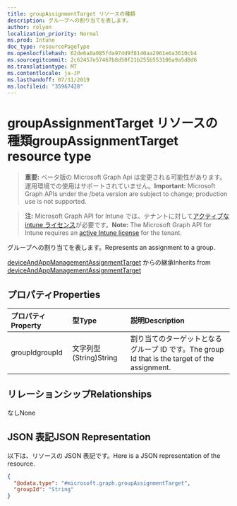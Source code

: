 ```yaml
---
title: groupAssignmentTarget リソースの種類
description: グループへの割り当てを表します。
author: rolyon
localization_priority: Normal
ms.prod: Intune
doc_type: resourcePageType
ms.openlocfilehash: 62de6a0a085fda974d9f8140aa2961e6a3610cb4
ms.sourcegitcommit: 2c62457e57467b8d50f21b255b553106a9a5d8d6
ms.translationtype: MT
ms.contentlocale: ja-JP
ms.lasthandoff: 07/31/2019
ms.locfileid: "35967428"
---
```

# <a name="groupassignmenttarget-resource-type"></a><span data-ttu-id="32e83-103">groupAssignmentTarget リソースの種類</span><span class="sxs-lookup"><span data-stu-id="32e83-103">groupAssignmentTarget resource type</span></span>

> <span data-ttu-id="32e83-104">**重要:** ベータ版の Microsoft Graph Api は変更される可能性があります。運用環境での使用はサポートされていません。</span><span class="sxs-lookup"><span data-stu-id="32e83-104">**Important:** Microsoft Graph APIs under the /beta version are subject to change; production use is not supported.</span></span>

> <span data-ttu-id="32e83-105">**注:** Microsoft Graph API for Intune では、テナントに対して[アクティブな intune ライセンス](https://go.microsoft.com/fwlink/?linkid=839381)が必要です。</span><span class="sxs-lookup"><span data-stu-id="32e83-105">**Note:** The Microsoft Graph API for Intune requires an [active Intune license](https://go.microsoft.com/fwlink/?linkid=839381) for the tenant.</span></span>

<span data-ttu-id="32e83-106">グループへの割り当てを表します。</span><span class="sxs-lookup"><span data-stu-id="32e83-106">Represents an assignment to a group.</span></span>


<span data-ttu-id="32e83-107">[deviceAndAppManagementAssignmentTarget](../resources/intune-shared-deviceandappmanagementassignmenttarget.md) からの継承</span><span class="sxs-lookup"><span data-stu-id="32e83-107">Inherits from [deviceAndAppManagementAssignmentTarget](../resources/intune-shared-deviceandappmanagementassignmenttarget.md)</span></span>

## <a name="properties"></a><span data-ttu-id="32e83-108">プロパティ</span><span class="sxs-lookup"><span data-stu-id="32e83-108">Properties</span></span>
|<span data-ttu-id="32e83-109">プロパティ</span><span class="sxs-lookup"><span data-stu-id="32e83-109">Property</span></span>|<span data-ttu-id="32e83-110">型</span><span class="sxs-lookup"><span data-stu-id="32e83-110">Type</span></span>|<span data-ttu-id="32e83-111">説明</span><span class="sxs-lookup"><span data-stu-id="32e83-111">Description</span></span>|
|:---|:---|:---|
|<span data-ttu-id="32e83-112">groupId</span><span class="sxs-lookup"><span data-stu-id="32e83-112">groupId</span></span>|<span data-ttu-id="32e83-113">文字列型 (String)</span><span class="sxs-lookup"><span data-stu-id="32e83-113">String</span></span>|<span data-ttu-id="32e83-114">割り当てのターゲットとなるグループ ID です。</span><span class="sxs-lookup"><span data-stu-id="32e83-114">The group Id that is the target of the assignment.</span></span>|

## <a name="relationships"></a><span data-ttu-id="32e83-115">リレーションシップ</span><span class="sxs-lookup"><span data-stu-id="32e83-115">Relationships</span></span>
<span data-ttu-id="32e83-116">なし</span><span class="sxs-lookup"><span data-stu-id="32e83-116">None</span></span>

## <a name="json-representation"></a><span data-ttu-id="32e83-117">JSON 表記</span><span class="sxs-lookup"><span data-stu-id="32e83-117">JSON Representation</span></span>
<span data-ttu-id="32e83-118">以下は、リソースの JSON 表記です。</span><span class="sxs-lookup"><span data-stu-id="32e83-118">Here is a JSON representation of the resource.</span></span>
<!-- {
  "blockType": "resource",
  "@odata.type": "microsoft.graph.groupAssignmentTarget"
}
-->
``` json
{
  "@odata.type": "#microsoft.graph.groupAssignmentTarget",
  "groupId": "String"
}
```





